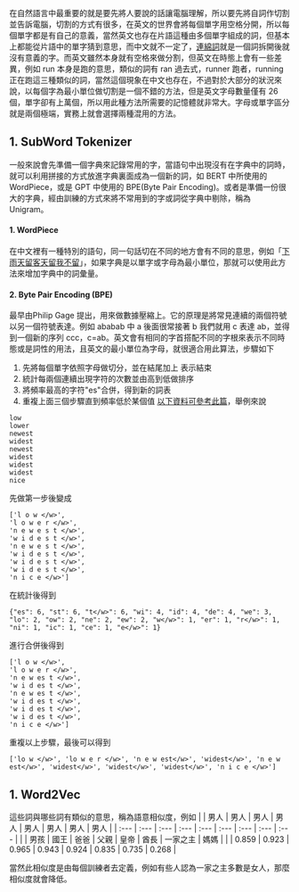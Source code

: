 在自然語言中最重要的就是要先將人要說的話讓電腦理解，所以要先將自詞作切割並告訴電腦，切割的方式有很多，在英文的世界會將每個單字用空格分開，所以每個單字都是有自己的意義，當然英文也存在片語這種由多個單字組成的詞，但基本上都能從片語中的單字猜到意思，而中文就不一定了，[連綿詞](https://zh.wikipedia.org/zh-tw/%E8%81%AF%E7%B6%BF%E8%A9%9E)就是一個詞拆開後就沒有意義的字。而英文雖然本身就有空格來做分割，但英文在時態上會有一些差異，例如 run 本身是跑的意思，類似的詞有 ran 過去式，runner 跑者，running 正在跑這三種類似的詞，當然這個現象在中文也存在，不過對於大部分的狀況來說，以每個字為最小單位做切割是一個不錯的方法，但是英文字母數量僅有 26 個，單字卻有上萬個，所以用此種方法所需要的記憶體就非常大。字母或單字區分就是兩個極端，實務上就會選擇兩種混用的方法。

## 1. SubWord Tokenizer
一般來說會先準備一個字典來記錄常用的字，當語句中出現沒有在字典中的詞時，就可以利用拼接的方式放進字典裏面成為一個新的詞，如 BERT 中所使用的 WordPiece，或是 GPT 中使用的 BPE(Byte Pair Encoding)。或者是準備一份很大的字典，經由訓練的方式來將不常用到的字或詞從字典中剔除，稱為 Unigram。
#### 1. WordPiece
在中文裡有一種特別的語句，同一句話切在不同的地方會有不同的意思，例如「[下雨天留客天留我不留](https://zh.wikipedia.org/zh-tw/%E4%B8%8B%E9%9B%A8%E5%A4%A9%E7%95%99%E5%AE%A2%E5%A4%A9%E7%95%99%E6%88%91%E4%B8%8D%E7%95%99)」，如果字典是以單字或字母為最小單位，那就可以使用此方法來增加字典中的詞彙量。

#### 2. Byte Pair Encoding (BPE)
最早由Philip Gage 提出，用來做數據壓縮上。它的原理是將常見連續的兩個符號以另一個符號表達。例如 ababab 中 a 後面很常接著 b 我們就用 c 表達 ab，並得到一個新的序列 ccc，c=ab。英文會有相同的字首搭配不同的字根來表示不同時態或是詞性的用法，且英文的最小單位為字母，就很適合用此算法，步驟如下
1. 先將每個單字依照字母做切分，並在結尾加上 </w> 表示結束
2. 統計每兩個連續出現字符的次數並由高到低做排序
3. 將頻率最高的字符"es"合併，得到新的詞表
4. 重複上面三個步驟直到頻率低於某個值
[以下資料可參考此篇](https://www.zhaokangkang.com/article/6843fe1d-f846-4eae-9fd1-cf10fdfb5d15)，舉例來說
```
low
lower
newest
widest
newest
widest
widest
widest
nice
```
先做第一步後變成
```
['l o w </w>', 
'l o w e r </w>', 
'n e w e s t </w>', 
'w i d e s t </w>', 
'n e w e s t </w>', 
'w i d e s t </w>', 
'w i d e s t </w>', 
'w i d e s t </w>', 
'n i c e </w>']
```
在統計後得到
```
{"es": 6, "st": 6, "t</w>": 6, "wi": 4, "id": 4, "de": 4, "we": 3, "lo": 2, "ow": 2, "ne": 2, "ew": 2, "w</w>": 1, "er": 1, "r</w>": 1, "ni": 1, "ic": 1, "ce": 1, "e</w>": 1}
```
進行合併後得到
```
['l o w </w>', 
'l o w e r </w>', 
'n e w es t </w>', 
'w i d es t </w>',
'n e w es t </w>', 
'w i d es t </w>', 
'w i d es t </w>', 
'w i d es t </w>', 
'n i c e </w>']
```
重複以上步驟，最後可以得到
```
['lo w </w>', 'lo w e r </w>', 'n e w est</w>', 'widest</w>', 'n e w est</w>', 'widest</w>', 'widest</w>', 'widest</w>', 'n i c e </w>']
```
## 1. Word2Vec
這些詞與哪些詞有類似的意思，稱為語意相似度，例如
|  | 男人 | 男人 | 男人 | 男人 | 男人 | 男人 | 男人 | 男人 |
| :--- | :--- | :--- | :--- | :--- | :--- | :--- | :--- | :--- |
|  | 男孩 | 國王 | 爸爸 | 父親 | 皇帝 | 酋長 | 一家之主 | 媽媽 |
|  | 0.859 | 0.923 | 0.965 | 0.943 | 0.924 | 0.835 | 0.735 | 0.268 |

當然此相似度是由每個訓練者去定義，例如有些人認為一家之主多數是女人，那麼相似度就會降低。
